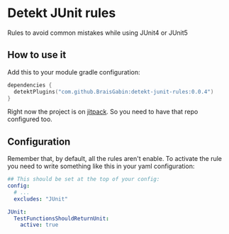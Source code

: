 # Detekt JUnit rules

Rules to avoid common mistakes while using JUnit4 or JUnit5

## How to use it

Add this to your module gradle configuration:

```kotlin
dependencies {
  detektPlugins("com.github.BraisGabin:detekt-junit-rules:0.0.4")
}
```

Right now the project is on [jitpack]. So you need to have that repo configured too.

## Configuration

Remember that, by default, all the rules aren't enable. To activate the rule you need to write something like this in your
yaml configuration:

```yaml
## This should be set at the top of your config:
config:
  # ...
  excludes: "JUnit"

JUnit:
  TestFunctionsShouldReturnUnit:
    active: true
```

  [jitpack]: https://jitpack.io/#BraisGabin/detekt-junit-rules

